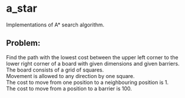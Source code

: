# a_star
Implementations of A* search algorithm.

## Problem:
Find the path with the lowest cost between the upper left corner to the lower right corner of a board with given dimensions and given barriers.\
The board consists of a grid of squares.\
Movement is allowed to any direction by one square.\
The cost to move from one position to a neighbouring position is 1.\
The cost to move from a position to a barrier is 100.
